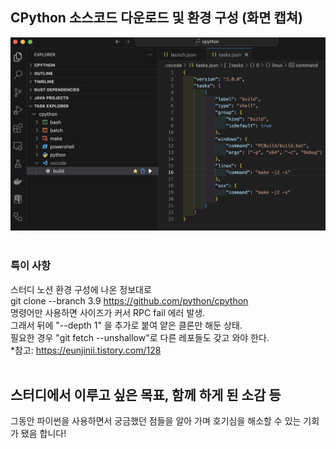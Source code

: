 ## CPython 소스코드 다운로드 및 환경 구성 (화면 캡쳐)
![alt text](image.png)
<br><br>

### 특이 사항
스터디 노션 환경 구성에 나온 정보대로<br>
git clone --branch 3.9 https://github.com/python/cpython
<br>
명령어만 사용하면 사이즈가 커서 RPC fail 에러 발생.<br>
그래서 뒤에 "--depth 1" 을 추가로 붙여 얕은 클론만 해둔 상태.<br>
필요한 경우 "git fetch --unshallow"로 다른 레포들도 갖고 와야 한다.<br>
*참고: https://eunjinii.tistory.com/128
<br><br>


## 스터디에서 이루고 싶은 목표, 함께 하게 된 소감 등
그동안 파이썬을 사용하면서 궁금했던 점들을 알아 가며 호기심을 해소할 수 있는 기회가 됐음 합니다!
